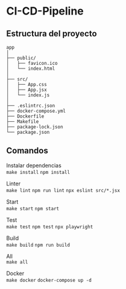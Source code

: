 # CI-CD-Pipeline
## Estructura del proyecto
```
app
│
├── public/
│   ├── favicon.ico
│   └── index.html
│
├── src/
│   ├── App.css
│   ├── App.jsx
│   └── index.js
│
├── .eslintrc.json
├── docker-compose.yml
├── Dockerfile
├── Makefile
├── package-lock.json
└── package.json
```
## Comandos
Instalar dependencias<br>
`make install` `npm install`

Linter<br>
`make lint` `npm run lint` `npx eslint src/*.jsx`

Start<br>
`make start` `npm start`

Test<br>
`make test` `npm test` `npx playwright`

Build<br>
`make build` `npm run build`

All<br>
`make all`

Docker<br>
`make docker` `docker-compose up -d`
